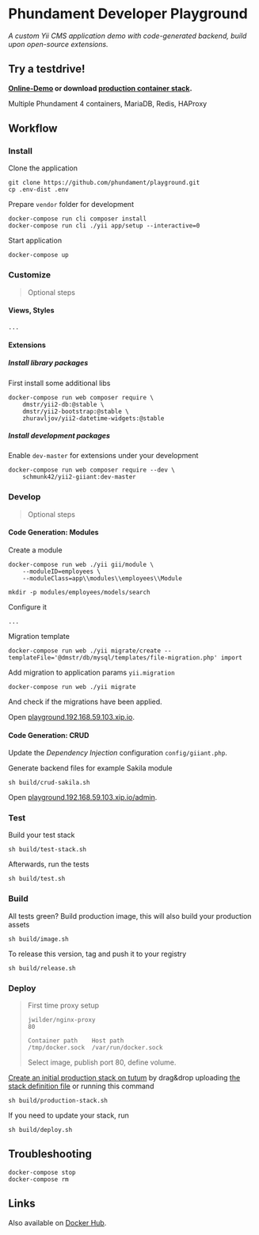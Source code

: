 Phundament Developer Playground
===============================

*A custom Yii CMS application demo with code-generated backend, build upon open-source extensions.*

Try a testdrive!
----------------

**[Online-Demo](http://playground.188.166.2.35.xip.io) or download [production container stack](https://github.com/phundament/playground/blob/master/build/production.yml).** 

Multiple Phundament 4 containers, MariaDB, Redis, HAProxy


Workflow
--------


### Install

Clone the application

    git clone https://github.com/phundament/playground.git
    cp .env-dist .env
    
Prepare `vendor` folder for development
    
    docker-compose run cli composer install
    docker-compose run cli ./yii app/setup --interactive=0

Start application

	docker-compose up


### Customize

> Optional steps

#### Views, Styles

    ...

#### Extensions

##### Install library packages

First install some additional libs

	docker-compose run web composer require \
		dmstr/yii2-db:@stable \
		dmstr/yii2-bootstrap:@stable \
		zhuravljov/yii2-datetime-widgets:@stable

##### Install development packages		
		
Enable `dev-master` for extensions under your development

	docker-compose run web composer require --dev \
		schmunk42/yii2-giiant:dev-master


### Develop

> Optional steps

#### Code Generation: Modules	
		
Create a module

	docker-compose run web ./yii gii/module \
        --moduleID=employees \
        --moduleClass=app\\modules\\employees\\Module
        
    mkdir -p modules/employees/models/search
	
Configure it

	...
	
Migration template
	
    docker-compose run web ./yii migrate/create --templateFile='@dmstr/db/mysql/templates/file-migration.php' import

Add migration to application params `yii.migration` 
    	    
    docker-compose run web ./yii migrate
	
	
And check if the migrations have been applied.

Open [playground.192.168.59.103.xip.io](http://playground.192.168.59.103.xip.io).   


#### Code Generation: CRUD

Update the *Dependency Injection* configuration `config/giiant.php`.

Generate backend files for example Sakila module

	sh build/crud-sakila.sh

Open [playground.192.168.59.103.xip.io/admin](http://playground.192.168.59.103.xip.io/admin).



### Test
       
Build your test stack       
       
    sh build/test-stack.sh
          
Afterwards, run the tests
          
    sh build/test.sh

       
### Build       

All tests green? Build production image, this will also build your production assets
    
    sh build/image.sh

To release this version, tag and push it to your registry

    sh build/release.sh    


### Deploy

> First time proxy setup
> 
>     jwilder/nginx-proxy
>     80
>     
>     Container path	Host path
>     /tmp/docker.sock	/var/run/docker.sock
>
> Select image, publish port 80, define volume. 

        
[Create an initial production stack on tutum](https://dashboard.tutum.co/stack/launch/) by drag&drop uploading [the stack definition file](build/tutum.yml)
 or running this command

    sh build/production-stack.sh

If you need to update your stack, run

    sh build/deploy.sh



Troubleshooting
---------------

    docker-compose stop
    docker-compose rm


Links
-----

Also available on [Docker Hub](https://registry.hub.docker.com/u/schmunk42/phundament-playground/).
